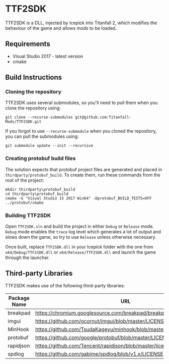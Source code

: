 # TTF2SDK

TTF2SDK is a DLL, injected by Icepick into Titanfall 2, which modifies the behaviour of the game and allows mods to be loaded.

## Requirements

* Visual Studio 2017 - latest version
* cmake

## Build Instructions

### Cloning the repository

TTF2SDK uses several submodules, so you'll need to pull them when you clone the repository using:

```
git clone --recurse-submodules git@github.com:Titanfall-Mods/TTF2SDK.git
```

If you forgot to use `--recurse-submodule` when you cloned the repository, you can pull the submodules using:

```
git submodule update --init --recursive
```

### Creating protobuf build files

The solution expects that protobuf project files are generated and placed in `thirdparty/protobuf_build`. To create them, run these commands from the root of the project:

```
mkdir thirdparty\protobuf_build
cd thirdparty\protobuf_build
cmake -G "Visual Studio 15 2017 Win64" -Dprotobuf_BUILD_TESTS=OFF ../protobuf/cmake
```

### Building TTF2SDK

Open `TTF2SDK.sln` and build the project in either `Debug` or `Release` mode. `Debug` mode enables the `trace` log level which generates a lot of output and slows down the game, so try to use `Release` unless otherwise necessary.

Once built, replace `TTF2SDK.dll` in your Icepick folder with the one from `x64/Debug/TTF2SDK.dll` or `x64/Release/TTF2SDK.dll` and launch the game through the launcher.

## Third-party Libraries

TTF2SDK makes use of the following third-party libraries:

| Package Name | URL                                                                  |
|--------------|----------------------------------------------------------------------|
| breakpad     | https://chromium.googlesource.com/breakpad/breakpad/+/master/LICENSE |
| imgui        | https://github.com/ocornut/imgui/blob/master/LICENSE.txt             |
| MinHook      | https://github.com/TsudaKageyu/minhook/blob/master/LICENSE.txt       |
| protobuf     | https://github.com/google/protobuf/blob/master/LICENSE               |
| rapidjson    | https://github.com/Tencent/rapidjson/blob/master/license.txt         |
| spdlog       | https://github.com/gabime/spdlog/blob/v1.x/LICENSE                   |
